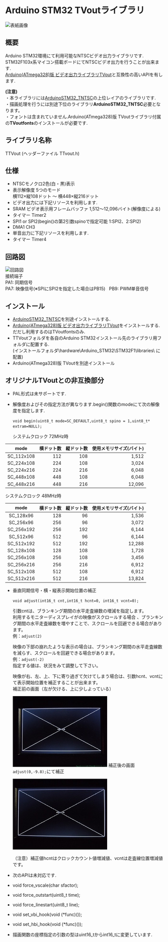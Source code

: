 # Arduino STM32 TVoutライブラリ

![表紙画像](./image/02.jpg)  

## 概要
Arduino STM32環境にて利用可能なNTSCビデオ出力ライブラリです.  
STM32F103x系マイコン搭載ボードにてNTSCビデオ出力を行うことが出来ます.  
[Arduino(ATmega328)版 ビデオ出力ライブラリTVout](https://github.com/Avamander/arduino-tvout/)と互換性の高いAPIを有します.  

**(注意)**  
・本ライブラリには[ArduinoSTM32_TNTSC](https://github.com/Tamakichi/ArduinoSTM32_TNTSC)の上位レイアのライブラリです.  
・描画処理を行うには別途下位のライブラリ**ArduinoSTM32_TNTSC**必要となります。  
・フォントは含まれていません.Arduino(ATmega328)版 TVoutライブラリ付属の**TVoutfonts**のインストールが必要です.  

## ライブラリ名称
TTVout (ヘッダーファイル TTvout.h)  

## 仕様
- NTSCモノクロ2色(白・黒)表示  
- 表示解像度 5つのモード  
   横112×縦108ドット ～ 横448×縦216ドット  
- ビデオ出力には下記リソースを利用します.  
 - SRAM ビデオ表示用フレームバッファ 1,512～12,096バイト(解像度による)  
 - タイマー Timer2  
 - SPI1 or SPI2(begin()の第2引数spinoで指定可能 1:SPI2、2:SPI2)     
 - DMA1 CH3
- 単音出力に下記リソースを利用します.
 - タイマー Timer4

## 回路図  
![回路図](./image/01.png)  
接続端子  
PA1: 同期信号  
PA7: 映像信号(※SPIにSPI2を指定した場合はPB15)    
PB9: PWM単音信号  

## インストール  
- [ArduinoSTM32_TNTSC](https://github.com/Tamakichi/ArduinoSTM32_TNTSC)を別途インストールする.  
- [Arduino(ATmega328)版 ビデオ出力ライブラリTVout](https://github.com/Avamander/arduino-tvout/)をインストールする.  
    だだし利用するのはTVoutfontsのみ.  
- TTVoutフォルダを各自のArduino STM32インストール先のライブラリ用フォルダに配置する.  
  (インストールフォルダ\hardware\Arduino_STM32\STM32F1\libraries\ に配置)  
- Arduino(ATmega328)版 TVoutを別途インストール

## オリジナルTVoutとの非互換部分
- PAL形式は未サポートです.  

- 解像度およびその指定方法が異なります.begin()関数のmodeにて次の解像度を指定します.   

  `void begin(uint8_t mode=SC_DEFAULT,uint8_t spino = 1,uint8_t* extram=NULL);`  

   システムクロック 72MHz時  

|    mode    | 横ドット数 | 縦ドット数 | 使用メモリサイズ(バイト) |
| :--------: | ----: | ----: | ------------: |
| SC_112x108 |   112 |   108 |         1,512 |
| SC_224x108 |   224 |   108 |         3,024 |
| SC_224x216 |   224 |   216 |         6,048 |
| SC_448x108 |   448 |   108 |         6,048 |
| SC_448x216 |   448 |   216 |        12,096 |

 システムクロック 48MHz時  

|    mode    | 横ドット数 | 縦ドット数 | 使用メモリサイズ(バイト) |
| :--------: | ----: | ----: | ------------: |
| SC_128x96  |   128 |    96 |         1,536 |
| SC_256x96  |   256 |    96 |         3,072 |
| SC_256x192 |   256 |   192 |         6,144 |
| SC_512x96  |   512 |    96 |         6,144 |
| SC_512x192 |   512 |   192 |        12,288 |
| SC_128x108 |   128 |   108 |         1,728 |
| SC_256x108 |   256 |   108 |         3,456 |
| SC_256x216 |   256 |   216 |         6,912 |
| SC_512x108 |   512 |   108 |         6,912 |
| SC_512x216 |   512 |   216 |        13,824 |

- 垂直同期信号・横・縦表示開始位置の補正

  `void adjust(int16_t cnt,int16_t hcnt=0, int16_t vcnt=0);`  

  引数cntは、ブランキング期間の水平走査線数の増減を指定します。  
  利用するモニターディスプレイがの映像がスクロールする場合 、ブランキング期間の水平走査線数を増やすことで、スクロールを回避できる場合があります。  
  例：`adjust(2)`

  映像の下部の崩れたような表示の場合は、ブランキング期間の水平走査線数を減らす、スクロールを回避できる場合があります。  
  例：`adjust(-2)`  
  指定する値は、状況をみて調整して下さい。  

  映像が右、左、上、下に寄り過ぎて欠けてしまう場合は、引数hcnt、vcntにて表示開始位置を補正することが出来ます。  
  補正前の画面（左が欠ける、上に少しよっている）  

    ![補正前画面](./image/03.jpg)
  補正後の画面  `adjust(0,-9.8);`にて補正  

    ![補正後画面](./image/04.jpg) 

  （注意）補正値hcntはクロックカウント値増減値、vcntは走査線位置増減値です。  

  

- 次のAPIは未対応です.

 - void force_vscale(char sfactor);  

 - void force_outstart(uint8_t time);  

 - void force_linestart(uint8_t line);  

 - void set_vbi_hook(void (*func)());  

 - void set_hbi_hook(void (*func)());  

- 描画関数の座標指定の引数の型はuint16_tからint16_tに変更しています.
